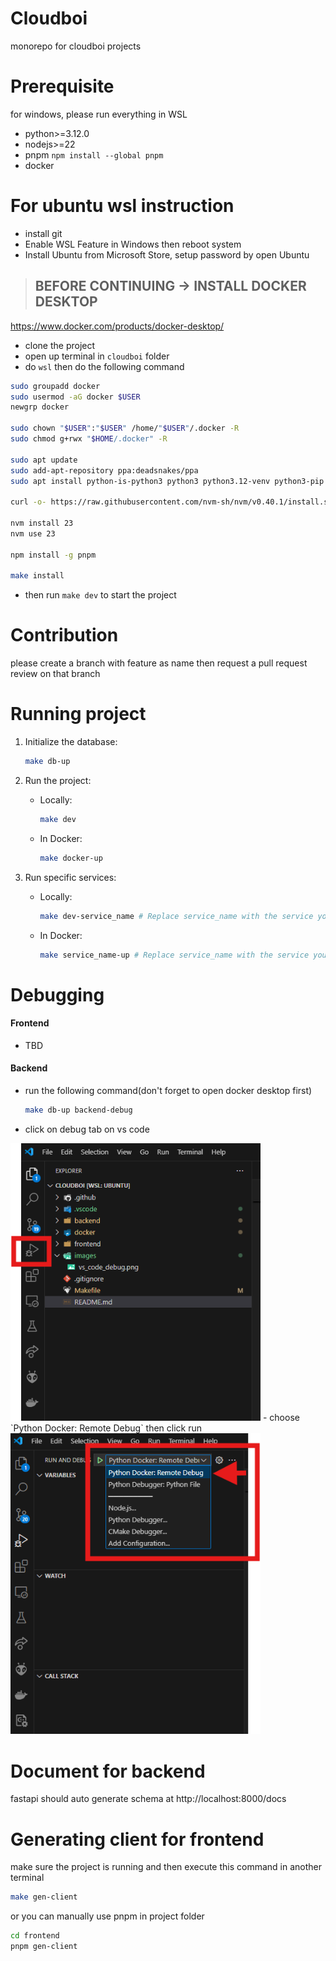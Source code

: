 # Cloudboi

monorepo for cloudboi projects

# Prerequisite

for windows, please run everything in WSL

- python>=3.12.0
- nodejs>=22
- pnpm `npm install --global pnpm`
- docker

# For ubuntu wsl instruction

- install git
- Enable WSL Feature in Windows then reboot system
- Install Ubuntu from Microsoft Store, setup password by open Ubuntu

> ## BEFORE CONTINUING -> INSTALL DOCKER DESKTOP

https://www.docker.com/products/docker-desktop/

- clone the project
- open up terminal in `cloudboi` folder
- do `wsl` then do the following command

```sh
sudo groupadd docker
sudo usermod -aG docker $USER
newgrp docker

sudo chown "$USER":"$USER" /home/"$USER"/.docker -R
sudo chmod g+rwx "$HOME/.docker" -R

sudo apt update
sudo add-apt-repository ppa:deadsnakes/ppa
sudo apt install python-is-python3 python3 python3.12-venv python3-pip python3-full git make

curl -o- https://raw.githubusercontent.com/nvm-sh/nvm/v0.40.1/install.sh | bash

nvm install 23
nvm use 23

npm install -g pnpm

make install
```

- then run `make dev` to start the project

# Contribution

please create a branch with feature as name then request a pull request review on that branch

# Running project

1.  Initialize the database:
    ```sh
    make db-up
    ```
2. Run the project:

    - Locally:
        ```sh
        make dev
        ```
    - In Docker:
        ```sh
        make docker-up
        ```
3. Run specific services:
    - Locally:
        ```sh
        make dev-service_name # Replace service_name with the service you want to run Ex. make dev-frontend
        ```
    - In Docker:
        ```sh
        make service_name-up # Replace service_name with the service you want to run Ex. make dev-frontend
        ```

# Debugging

#### Frontend
- TBD

#### Backend
- run the following command(don't forget to open docker desktop first)
    ```sh
    make db-up backend-debug
    ```
- click on debug tab on vs code
<img src="images/vs_code_debug_tab.png" width="400"/>
- choose `Python Docker: Remote Debug` then click run
<img src="images/vs_code_debug_run.png" width="400"/>

# Document for backend

fastapi should auto generate schema at http://localhost:8000/docs

# Generating client for frontend

make sure the project is running and then execute this command in another terminal

```sh
make gen-client
```

or you can manually use pnpm in project folder

```sh
cd frontend
pnpm gen-client
```
